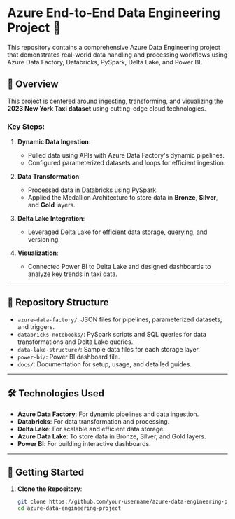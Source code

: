 # Azure End-to-End Data Engineering Project 🌟

This repository contains a comprehensive Azure Data Engineering project that demonstrates real-world data handling and processing workflows using Azure Data Factory, Databricks, PySpark, Delta Lake, and Power BI.

## 🚀 Overview

This project is centered around ingesting, transforming, and visualizing the **2023 New York Taxi dataset** using cutting-edge cloud technologies.

### Key Steps:
1. **Dynamic Data Ingestion**:  
   - Pulled data using APIs with Azure Data Factory's dynamic pipelines.
   - Configured parameterized datasets and loops for efficient ingestion.

2. **Data Transformation**:  
   - Processed data in Databricks using PySpark.  
   - Applied the Medallion Architecture to store data in **Bronze**, **Silver**, and **Gold** layers.

3. **Delta Lake Integration**:  
   - Leveraged Delta Lake for efficient data storage, querying, and versioning.

4. **Visualization**:  
   - Connected Power BI to Delta Lake and designed dashboards to analyze key trends in taxi data.

---

## 📂 Repository Structure
- `azure-data-factory/`: JSON files for pipelines, parameterized datasets, and triggers.
- `databricks-notebooks/`: PySpark scripts and SQL queries for data transformations and Delta Lake queries.
- `data-lake-structure/`: Sample data files for each storage layer.
- `power-bi/`: Power BI dashboard file.
- `docs/`: Documentation for setup, usage, and detailed guides.

---

## 🛠️ Technologies Used
- **Azure Data Factory**: For dynamic pipelines and data ingestion.
- **Databricks**: For data transformation and processing.
- **Delta Lake**: For scalable and efficient data storage.
- **Azure Data Lake**: To store data in Bronze, Silver, and Gold layers.
- **Power BI**: For building interactive dashboards.

---

## 📝 Getting Started

1. **Clone the Repository**:
   ```bash
   git clone https://github.com/your-username/azure-data-engineering-project.git
   cd azure-data-engineering-project

